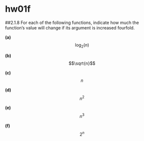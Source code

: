 # hw01f

##2.1.8
For each of the following functions, indicate how much the function’s value will change if its argument is increased fourfold.

**(a)** $$\log_{2}{(n)}$$

**(b)** $$\sqrt{n}$$

**(c)** $$n$$

**(d)** $$n^2$$

**(e)** $$n^3$$

**(f)** $$2^n$$

